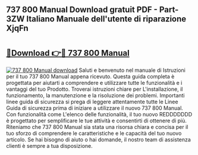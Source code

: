 ## 737 800 Manual Download gratuit PDF - Part-3ZW Italiano Manuale dell'utente di riparazione XjqFn

# <h2><a href="http://dffijt.blite.top/?on=737+800+Manual">🔗Download 👉🔴 737 800 Manual</a></h2>

[![737 800 Manual download](https://i.imgur.com/lujVjoI.png)](http://dffijt.blite.top/?on=737+800+Manual)
Saluti e benvenuto nel manuale di Istruzioni per il tuo 737 800 Manual appena ricevuto. Questa guida completa è progettata per aiutarti a comprendere e utilizzare tutte le funzionalità e i vantaggi del tuo Prodotto. Troverai istruzioni chiare per L'installazione, il funzionamento, la manutenzione e la risoluzione dei problemi. Importanti linee guida di sicurezza si prega di leggere attentamente tutte le Linee Guida di sicurezza prima di iniziare a utilizzare il nuovo 737 800 Manual. Con funzionalità come L'elenco delle funzionalità, il tuo nuovo REDDDDDDD è progettato per semplificare le tue attività e consentirti di ottenere di più. Riteniamo che 737 800 Manual sia stata una risorsa chiara e concisa per il tuo sforzo di comprendere le caratteristiche e le capacità del tuo nuovo articolo. Se hai bisogno di aiuto o hai domande, il nostro team di assistenza clienti è sempre a tua disposizione.
